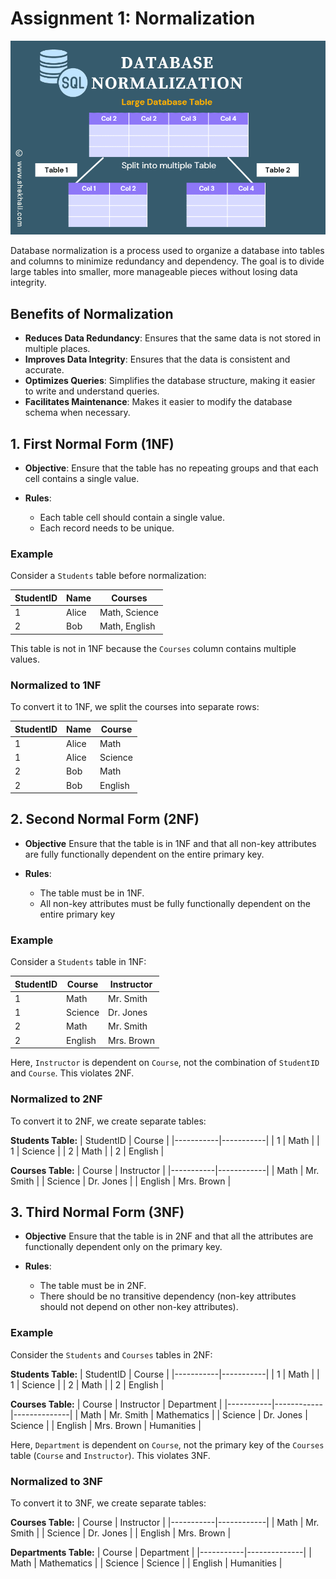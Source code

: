 # Assignment 1: Normalization

![alt text](image.png)

Database normalization is a process used to organize a database into tables and columns to minimize redundancy and dependency. The goal is to divide large tables into smaller, more manageable pieces without losing data integrity. 

## Benefits of Normalization
- **Reduces Data Redundancy**: Ensures that the same data is not stored in multiple places.
- **Improves Data Integrity**: Ensures that the data is consistent and accurate.
- **Optimizes Queries**: Simplifies the database structure, making it easier to write and understand queries.
- **Facilitates Maintenance**: Makes it easier to modify the database schema when necessary.

## 1. First Normal Form (1NF)
- **Objective**: Ensure that the table has no repeating groups and that each cell contains a single value.

- **Rules**: 
  - Each table cell should contain a single value.
  - Each record needs to be unique.

### Example
Consider a `Students` table before normalization:

| StudentID | Name    | Courses               |
|-----------|---------|-----------------------|
| 1         | Alice   | Math, Science         |
| 2         | Bob     | Math, English         |

This table is not in 1NF because the `Courses` column contains multiple values.

### Normalized to 1NF
To convert it to 1NF, we split the courses into separate rows:

| StudentID | Name    | Course    |
|-----------|---------|-----------|
| 1         | Alice   | Math      |
| 1         | Alice   | Science   |
| 2         | Bob     | Math      |
| 2         | Bob     | English   |

## 2. Second Normal Form (2NF)
 - **Objective**
Ensure that the table is in 1NF and that all non-key attributes are fully functionally dependent on the entire primary key.

- **Rules**: 
  - The table must be in 1NF.
  - All non-key attributes must be fully functionally dependent on the entire primary key 

### Example
Consider a `Students` table in 1NF:

| StudentID | Course    | Instructor |
|-----------|-----------|------------|
| 1         | Math      | Mr. Smith  |
| 1         | Science   | Dr. Jones  |
| 2         | Math      | Mr. Smith  |
| 2         | English   | Mrs. Brown |

Here, `Instructor` is dependent on `Course`, not the combination of `StudentID` and `Course`. This violates 2NF.

### Normalized to 2NF
To convert it to 2NF, we create separate tables:

**Students Table:**
| StudentID | Course    |
|-----------|-----------|
| 1         | Math      |
| 1         | Science   |
| 2         | Math      |
| 2         | English   |

**Courses Table:**
| Course    | Instructor |
|-----------|------------|
| Math      | Mr. Smith  |
| Science   | Dr. Jones  |
| English   | Mrs. Brown |

## 3. Third Normal Form (3NF)
- **Objective**
Ensure that the table is in 2NF and that all the attributes are functionally dependent only on the primary key.

- **Rules**: 
  - The table must be in 2NF.
  - There should be no transitive dependency (non-key attributes should not depend on other non-key attributes).


### Example
Consider the `Students` and `Courses` tables in 2NF:

**Students Table:**
| StudentID | Course    |
|-----------|-----------|
| 1         | Math      |
| 1         | Science   |
| 2         | Math      |
| 2         | English   |

**Courses Table:**
| Course    | Instructor | Department   |
|-----------|------------|--------------|
| Math      | Mr. Smith  | Mathematics  |
| Science   | Dr. Jones  | Science      |
| English   | Mrs. Brown | Humanities   |

Here, `Department` is dependent on `Course`, not the primary key of the `Courses` table (`Course` and `Instructor`). This violates 3NF.

### Normalized to 3NF
To convert it to 3NF, we create separate tables:

**Courses Table:**
| Course    | Instructor |
|-----------|------------|
| Math      | Mr. Smith  |
| Science   | Dr. Jones  |
| English   | Mrs. Brown |

**Departments Table:**
| Course    | Department   |
|-----------|--------------|
| Math      | Mathematics  |
| Science   | Science      |
| English   | Humanities   |
